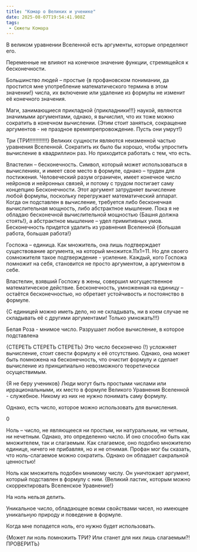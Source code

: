```yaml
---
title: "Комар о Великих и ученике"
date: 2025-08-07T19:54:41.908Z
tags:
 - Сюжеты Комара
---
```


В великом уравнении Вселенной есть аргументы, которые определяют его.

Переменные не влияют на конечное значение функции, стремящейся к
бесконечности.

Большинство людей – простые {в профановском понимании, да простится мне
употребление математического термина в этом значении!} числа, их
включение или удаление из формулы не изменит её конечного значения.

Маги, занимающиеся прикладной {прикладники!!!} наукой, являются
значимыми аргументами, однако, я вычислил, что их тоже можно сократить в
конечном вычислении. {Этим стоит заняться, сокращение аргументов - не
праздное времяпрепровождение. Пусть они умрут!}

Три {ТРИ!!!!!!!!!!!!} Великих сущности являются неизменной частью
уравнения Вселенной. Сократить их было бы хорошо, чтобы упростить
вычисление в квадриллион раз. Но приходится работать с тем, что есть.

Властелин – бесконечность. Символ, который может использоваться в
вычислениях, и имеет свое место в формуле, однако – труден для
постижения. Человеческий разум ограничен, имеет конечное число нейронов
и нейронных связей, и потому с трудом постигает саму концепцию
Бесконечности. Этот аргумент затрудняет вычисление любой формулы,
поскольку перегружает математический аппарат. Когда он подставлен в
вычисление, требуется либо бесконечная вычислительная мощность, либо
абстрактное мышление. Пока я не обладаю бесконечной вычислительной
мощностью {Башня должна стоять!}, а абстрактное мышление – удел
примитивных умов. Бесконечность придется удалить из уравнения Вселенной
{большая работа, большая работа!}

Госпожа – единица. Как множитель, она лишь подтверждает существование
аргумента, на который множится.11х1=11. Но для своего сомножителя такое
подтверждение - усиление. Каждый, кого Госпожа помножит на себя,
становится не просто аргументом, а аргументом в себе.

Властелин, взявший Госпожу в жены, совершил могущественное
математическое действие. Бесконечность, умноженная на единицу – остаётся
бесконечностью, но обретает устойчивость и постоянство в формуле.

{С единицей можно иметь дело, но не складывать, ни в коем случае не
складывать её с другими аргументами! Только умножать!!!}

Белая Роза - мнимое число. Разрушает любое вычисление, в которое
подставлена

{СТЕРЕТЬ СТЕРЕТЬ СТЕРЕТЬ} Это число бесконечно (!) усложняет вычисление,
стоит свести формулу к её отсутствию. Однако, она может быть помножена
на бесконечность, что очистит формулу и сделает вычисление из
принципиально невозможного теоретически осуществимым.

{Я не беру учеников} Люди могут быть простыми числами или
иррациональными, их место в формуле Великого Уравнения Вселенной -
служебное. Никому из них не нужно понимать саму формулу.

Однако, есть число, которое можно использовать для вычисления.

0

Ноль – число, не являющееся ни простым, ни натуральным, ни четным, ни
нечетным. Однако, это определенно число. И оно способно быть как
множителем, так и слагаемым. Как слагаемое, оно подобно множителю
единице, ничего не прибавляя, но и не отнимая. Профан мог бы сказать,
что ноль-слагаемое можно сократить. Однако он обладает сакральной
ценностью!

Ноль как множитель подобен мнимому числу. Он уничтожает аргумент,
который подставлен в формулу с ним. {Великий ластик, которым можно
скорректировать Вселенское Уравнение!}

На ноль нельзя делить.

Уникальное число, обладающее всеми свойствами чисел, но имеющее
уникальную природу и поведение в формуле.

Когда мне попадется ноль, его нужно будет использовать.

{Может ли ноль помножить ТРИ? Или станет для них лишь слагаемым?!
ПРОВЕРИТЬ}
